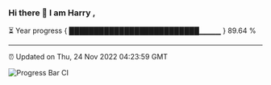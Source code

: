 ### Hi there 👋 I am Harry , 

⏳ Year progress { ██████████████████████████▁▁▁▁ } 89.64 %

---

⏰ Updated on Thu, 24 Nov 2022 04:23:59 GMT

![Progress Bar CI](https://github.com/duykhang68/duykhang68/workflows/Progress%20Bar%20CI/badge.svg)
